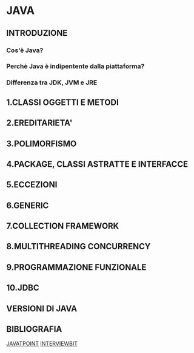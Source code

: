 # JAVA
## INTRODUZIONE
### Cos'è Java?
### Perchè Java è indipentente dalla piattaforma?
### Differenza tra JDK, JVM e JRE
## 1.CLASSI OGGETTI E METODI
## 2.EREDITARIETA'
## 3.POLIMORFISMO
## 4.PACKAGE, CLASSI ASTRATTE E INTERFACCE
## 5.ECCEZIONI
## 6.GENERIC
## 7.COLLECTION FRAMEWORK
## 8.MULTITHREADING CONCURRENCY
## 9.PROGRAMMAZIONE FUNZIONALE
## 10.JDBC
## VERSIONI DI JAVA
## BIBLIOGRAFIA
<a href="https://www.javatpoint.com/java-tutorial">JAVATPOINT</a>
<a href="https://www.interviewbit.com/java-interview-questions/">INTERVIEWBIT</a>

